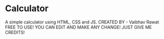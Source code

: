 # Calculator
A simple calculator using HTML, CSS and JS.
CREATED BY - Vaibhav Rawat
FREE TO USE!
YOU CAN EDIT AND MAKE ANY CHANGE!
JUST GIVE ME CREDITS!
